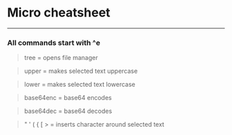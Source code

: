 # Micro cheatsheet


---
### All commands start with ^e


> tree        = opens file manager

> upper       = makes selected text uppercase

> lower       = makes selected text lowercase

> base64enc   = base64 encodes

> base64dec   = base64 decodes

> " ' ( { [ > = inserts character around selected text







